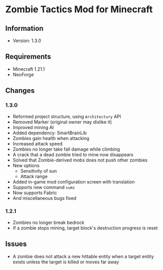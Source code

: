 # Zombie Tactics Mod for Minecraft
## Information
- Version: 1.3.0
## Requirements
- Minecraft 1.21.1
- NeoForge

## Changes
### 1.3.0
- Reformed project structure, using `Architectury` API
- Removed Marker (original owner may dislike it)
- Improved mining AI
- Added dependency: SmartBrainLib
- Zombies gain health when attacking
- Increased attack speed
- Zombies no longer take fall damage while climbing
- A crack that a dead zombie tried to mine now disappears
- Solved that Zombie-derived mobs does not push other zombies
- New options
  - Sensitivity of sun
  - Attack range
- Added in-game mod configuration screen with translation
- Supports new command `sumz`
- Now supports Fabric
- And miscellaneous bugs fixed 
### 1.2.1
- Zombies no longer break bedrock
- If a zombie stops mining, target block's destruction progress is reset 

## Issues
- A zombie does not attack a new hittable entity when a target entity exists unless the target is killed or moves far away